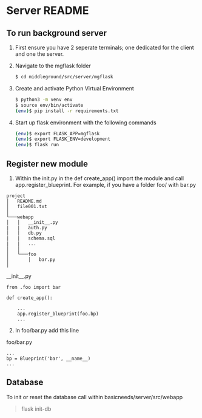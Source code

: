 # Server README

## To run background server

1. First ensure you have 2 seperate terminals; one dedicated for the client and one the server.
2. Navigate to the mgflask folder

    ```sh
    $ cd middleground/src/server/mgflask
    ```

3. Create and activate Python Virtual Environment

    ```sh
    $ python3 -m venv env
    $ source env/bin/activate
    (env)$ pip install -r requirements.txt
    ```

4. Start up flask environment with the following commands

    ```sh
    (env)$ export FLASK_APP=mgflask
    (env)$ export FLASK_ENV=development
    (env)$ flask run
    ```

## Register new module

 1.   Within the init.py in the def create_app() import the module and call app.register_blueprint. 
For example, if you have a folder foo/ with bar.py

```
project
│   README.md
│   file001.txt    
│
└───webapp
│   │   __init__.py
|   |   auth.py
│   │   db.py
|   |   schema.sql
|   |   ...
│   │
│   └───foo
│       │   bar.py
│   
```

\_\_init_\_.py
```
from .foo import bar

def create_app():
 
    ... 
    app.register_blueprint(foo.bp)
    ...
```
 2.   In foo/bar.py add this line

foo/bar.py

```
...
bp = Blueprint('bar', __name__)
...
```

## Database

To init or reset the database call within basicneeds/server/src/webapp

 >  flask init-db


 
